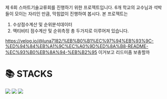 제 6회 스마트기술교류회를 진행하기 위한 프로젝트입니다.
6개 학교의 교수님과 석박들이 모이는 자리인 만큼, 막힘없이 진행하여 봅시다.
본 프로젝트는
1) 수상점수계산 및 순위분석데이터
2) 액티비티 점수계산 및 순위측정
총 두가지로 이루어져 있습니다.

https://velog.io/@luna7182/%EB%B0%B1%EC%97%94%EB%93%9C-%ED%94%84%EB%A1%9C%EC%A0%9D%ED%8A%B8-README-%EC%93%B0%EB%8A%94-%EB%B2%95
이거보고 리드미좀 보충할까
<div align=left><h1>📚 STACKS</h1></div>
<div align=left> 
  <img src="https://img.shields.io/badge/python-3776AB?style=for-the-badge&logo=python&logoColor=white"> 
  <img src="https://img.shields.io/badge/github-181717?style=for-the-badge&logo=github&logoColor=white">
  <img src="https://img.shields.io/badge/git-F05032?style=for-the-badge&logo=git&logoColor=white">
